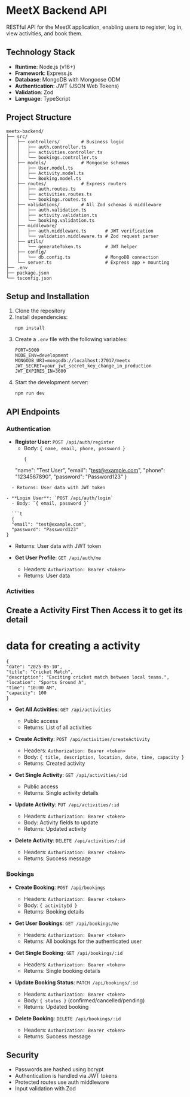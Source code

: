 # MeetX Backend API

RESTful API for the MeetX application, enabling users to register, log in, view activities, and book them.

## Technology Stack

- **Runtime**: Node.js (v16+)
- **Framework**: Express.js
- **Database**: MongoDB with Mongoose ODM
- **Authentication**: JWT (JSON Web Tokens)
- **Validation**: Zod
- **Language**: TypeScript

## Project Structure

```
meetx-backend/
├── src/
│   ├── controllers/        # Business logic
│   │   ├── auth.controller.ts
│   │   ├── activities.controller.ts
│   │   └── bookings.controller.ts
│   ├── models/             # Mongoose schemas
│   │   ├── User.model.ts
│   │   ├── Activity.model.ts
│   │   └── Booking.model.ts
│   ├── routes/             # Express routers
│   │   ├── auth.routes.ts
│   │   ├── activities.routes.ts
│   │   └── bookings.routes.ts
│   ├── validations/        # All Zod schemas & middleware
│   │   ├── auth.validation.ts
│   │   ├── activity.validation.ts
│   │   └── booking.validation.ts
│   ├── middleware/
│   │   ├── auth.middleware.ts       # JWT verification
│   │   └── validation.middleware.ts # Zod request parser
│   ├── utils/
│   │   └── generateToken.ts         # JWT helper
│   ├── config/
│   │   └── db.config.ts             # MongoDB connection
│   └── server.ts                    # Express app + mounting
├── .env
├── package.json
└── tsconfig.json
```

## Setup and Installation

1. Clone the repository
2. Install dependencies:
   ```
   npm install
   ```
3. Create a `.env` file with the following variables:
   ```
   PORT=5000
   NODE_ENV=development
   MONGODB_URI=mongodb://localhost:27017/meetx
   JWT_SECRET=your_jwt_secret_key_change_in_production
   JWT_EXPIRES_IN=3600
   ```
4. Start the development server:
   ```
   npm run dev
   ```

## API Endpoints

### Authentication

- **Register User**: `POST /api/auth/register`
  - Body: `{ name, email, phone, password }`
    ```t
    {
  "name": "Test User",
  "email": "test@example.com",
  "phone": "1234567890",
  "password": "Password123"
}
```
  - Returns: User data with JWT token

- **Login User**: `POST /api/auth/login`
  - Body: `{ email, password }`

  ```t
  {
  "email": "test@example.com",
  "password": "Password123"
}
  ```
  - Returns: User data with JWT token

- **Get User Profile**: `GET /api/auth/me`
  - Headers: `Authorization: Bearer <token>`
  - Returns: User data

### Activities
  ## Create a Activity First Then Access it to get its detail 

  # data for creating a activity
  ```t
  {
  "date": "2025-05-10",
  "title": "Cricket Match",
  "description": "Exciting cricket match between local teams.",
  "location": "Sports Ground A",
  "time": "10:00 AM",
  "capacity": 100
}

  ```
- **Get All Activities**: `GET /api/activities`
  - Public access
  - Returns: List of all activities  
  

- **Create Activity**: `POST /api/activities/createActivity`
  - Headers: `Authorization: Bearer <token>`
  - Body: `{ title, description, location, date, time, capacity }`
  - Returns: Created activity
  

- **Get Single Activity**: `GET /api/activities/:id`
  - Public access
  - Returns: Single activity details



- **Update Activity**: `PUT /api/activities/:id`
  - Headers: `Authorization: Bearer <token>`
  - Body: Activity fields to update
  - Returns: Updated activity

- **Delete Activity**: `DELETE /api/activities/:id`
  - Headers: `Authorization: Bearer <token>`
  - Returns: Success message

### Bookings

- **Create Booking**: `POST /api/bookings`
  - Headers: `Authorization: Bearer <token>`
  - Body: `{ activityId }`
  - Returns: Booking details

- **Get User Bookings**: `GET /api/bookings/me`
  - Headers: `Authorization: Bearer <token>`
  - Returns: All bookings for the authenticated user

- **Get Single Booking**: `GET /api/bookings/:id`
  - Headers: `Authorization: Bearer <token>`
  - Returns: Single booking details

- **Update Booking Status**: `PATCH /api/bookings/:id`
  - Headers: `Authorization: Bearer <token>`
  - Body: `{ status }` (confirmed/cancelled/pending)
  - Returns: Updated booking

- **Delete Booking**: `DELETE /api/bookings/:id`
  - Headers: `Authorization: Bearer <token>`
  - Returns: Success message

## Security

- Passwords are hashed using bcrypt
- Authentication is handled via JWT tokens
- Protected routes use auth middleware
- Input validation with Zod